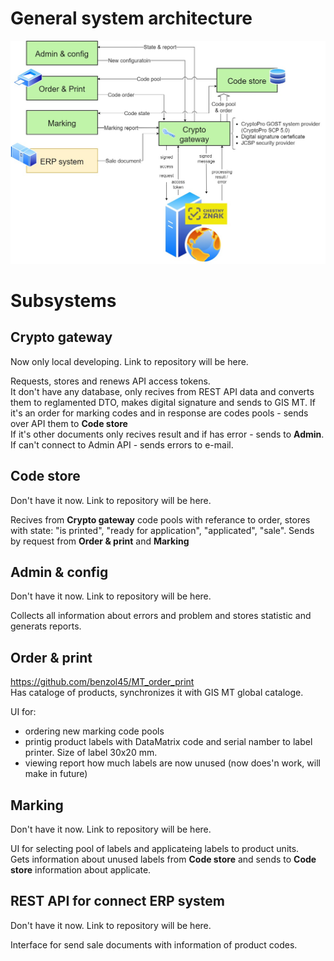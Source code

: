 # General system architecture 
![general](https://github.com/benzol45/MT_general/blob/main/v1.jpg)

# Subsystems 
## Crypto gateway 
Now only local developing. Link to repository will be here. 
 
Requests, stores and renews API access tokens.  
It don't have any database, only recives from REST API data and converts them to reglamented DTO, makes digital signature and sends to GIS MT. 
If it's an order for marking codes and in response are codes pools - sends over API them to **Code store**  
If it's other documents only recives result and if has error - sends to **Admin**. If can't connect to Admin API - sends errors to e-mail. 
 
## Code store
Don't have it now. Link to repository will be here. 

Recives from **Crypto gateway** code pools with referance to order, stores with state: "is printed", "ready for application", "applicated", "sale". Sends by request from **Order & print** and **Marking**  
 
## Admin & config  
Don't have it now. Link to repository will be here. 
 
Collects all information about errors and problem and stores statistic and generats reports.  
 
## Order & print  
https://github.com/benzol45/MT_order_print   
Has cataloge of products, synchronizes it with GIS MT global cataloge.
 
UI for:
* ordering new marking code pools  
* printig product labels with DataMatrix code and serial namber to label printer. Size of label 30x20 mm.  
* viewing report how much labels are now unused (now does'n work, will make in future)  

## Marking  
Don't have it now. Link to repository will be here. 

UI for selecting pool of labels and applicateing labels to product units.  
Gets information about unused labels from **Code store** and sends to **Code store** information about applicate.  

## REST API for connect ERP system  
Don't have it now. Link to repository will be here. 

Interface for send sale documents with information of product codes.




  
 
